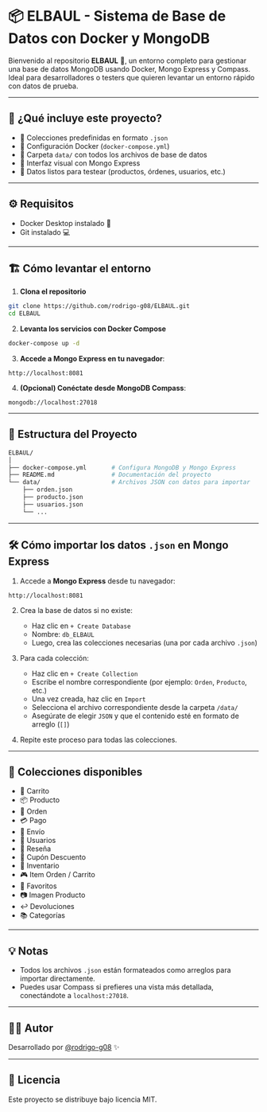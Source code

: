# 📦 ELBAUL - Sistema de Base de Datos con Docker y MongoDB

Bienvenido al repositorio **ELBAUL** 🧰, un entorno completo para gestionar una base de datos MongoDB usando Docker, Mongo Express y Compass. Ideal para desarrolladores o testers que quieren levantar un entorno rápido con datos de prueba.

---

## 🚀 ¿Qué incluye este proyecto?

- 📁 Colecciones predefinidas en formato `.json`
- 🐳 Configuración Docker (`docker-compose.yml`)
- 📂 Carpeta `data/` con todos los archivos de base de datos
- 💾 Interfaz visual con Mongo Express
- 🧪 Datos listos para testear (productos, órdenes, usuarios, etc.)

---

## ⚙️ Requisitos

- Docker Desktop instalado 🐳
- Git instalado 💻

---

## 🏗️ Cómo levantar el entorno

1. **Clona el repositorio**

```bash
git clone https://github.com/rodrigo-g08/ELBAUL.git
cd ELBAUL
```

2. **Levanta los servicios con Docker Compose**

```bash
docker-compose up -d
```

3. **Accede a Mongo Express en tu navegador**:

```
http://localhost:8081
```

4. **(Opcional) Conéctate desde MongoDB Compass**:

```
mongodb://localhost:27018
```

---

## 🧬 Estructura del Proyecto

```bash
ELBAUL/
│
├── docker-compose.yml       # Configura MongoDB y Mongo Express
├── README.md                # Documentación del proyecto
└── data/                    # Archivos JSON con datos para importar
    ├── orden.json
    ├── producto.json
    ├── usuarios.json
    └── ...
```

---

## 🛠️ Cómo importar los datos `.json` en Mongo Express

1. Accede a **Mongo Express** desde tu navegador:

```
http://localhost:8081
```

2. Crea la base de datos si no existe:
   - Haz clic en `+ Create Database`
   - Nombre: `db_ELBAUL`
   - Luego, crea las colecciones necesarias (una por cada archivo `.json`)

3. Para cada colección:
   - Haz clic en `+ Create Collection`
   - Escribe el nombre correspondiente (por ejemplo: `Orden`, `Producto`, etc.)
   - Una vez creada, haz clic en `Import`
   - Selecciona el archivo correspondiente desde la carpeta `/data/`
   - Asegúrate de elegir `JSON` y que el contenido esté en formato de arreglo (`[]`)

4. Repite este proceso para todas las colecciones.

---

## 📂 Colecciones disponibles

- 🛒 Carrito
- 📦 Producto
- 🧾 Orden
- 💳 Pago
- 🚚 Envío
- 🧍 Usuarios
- 🌟 Reseña
- 🎁 Cupón Descuento
- 🧰 Inventario
- 🎮 Item Orden / Carrito
- 💬 Favoritos
- 📷 Imagen Producto
- ↩️ Devoluciones
- 📚 Categorías

---

## 💡 Notas

- Todos los archivos `.json` están formateados como arreglos para importar directamente.
- Puedes usar Compass si prefieres una vista más detallada, conectándote a `localhost:27018`.

---

## 🧑‍💻 Autor

Desarrollado por [@rodrigo-g08](https://github.com/rodrigo-g08) ✨

---

## 📜 Licencia

Este proyecto se distribuye bajo licencia MIT.
